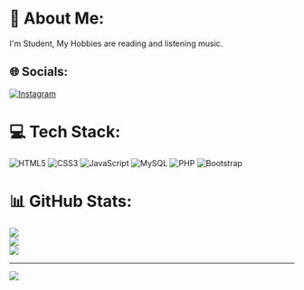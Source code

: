 # 💫 About Me:
I'm Student, My Hobbies are reading and listening music.


## 🌐 Socials:
[![Instagram](https://img.shields.io/badge/Instagram-%23E4405F.svg?logo=Instagram&logoColor=white)](https://instagram.com/_sans.ae) 

# 💻 Tech Stack:
![HTML5](https://img.shields.io/badge/html5-%23E34F26.svg?style=for-the-badge&logo=html5&logoColor=white) ![CSS3](https://img.shields.io/badge/css3-%231572B6.svg?style=for-the-badge&logo=css3&logoColor=white) ![JavaScript](https://img.shields.io/badge/javascript-%23323330.svg?style=for-the-badge&logo=javascript&logoColor=%23F7DF1E) ![MySQL](https://img.shields.io/badge/mysql-%2300f.svg?style=for-the-badge&logo=mysql&logoColor=white) ![PHP](https://img.shields.io/badge/php-%23777BB4.svg?style=for-the-badge&logo=php&logoColor=white) ![Bootstrap](https://img.shields.io/badge/bootstrap-%23563D7C.svg?style=for-the-badge&logo=bootstrap&logoColor=white)
# 📊 GitHub Stats:
![](https://github-readme-stats.vercel.app/api?username=Faiz-Alfian&theme=dark&hide_border=false&include_all_commits=true&count_private=false)<br/>
![](https://github-readme-streak-stats.herokuapp.com/?user=Faiz-Alfian&theme=dark&hide_border=false)<br/>
![](https://github-readme-stats.vercel.app/api/top-langs/?username=Faiz-Alfian&theme=dark&hide_border=false&include_all_commits=true&count_private=false&layout=compact)

---
[![](https://visitcount.itsvg.in/api?id=Faiz-Alfian&icon=0&color=9)](https://visitcount.itsvg.in)

<!-- Proudly created with GPRM ( https://gprm.itsvg.in ) -->
